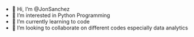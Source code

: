 - 👋 Hi, I’m @JonSanchez
- 👀 I’m interested in Python Programming
- 🌱 I’m currently learning to code 
- 💞️ I’m looking to collaborate on different codes especially data analytics


<!---
JonSanchez/JonSanchez is a ✨ special ✨ repository because its `README.md` (this file) appears on your GitHub profile.
You can click the Preview link to take a look at your changes.
--->
